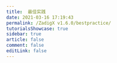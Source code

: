 ```yaml
---
title:  最佳实践
date: 2021-03-16 17:19:43
permalink: /ZadigX v1.6.0/bestpractice/
tutorialsShowcase: true
sidebar: true
article: false 
comment: false
editLink: false
---
```



